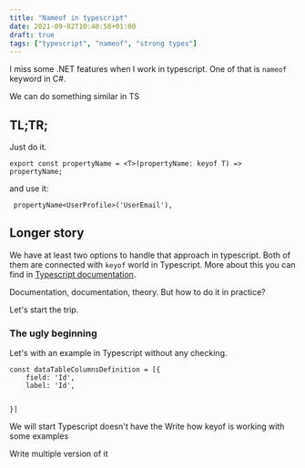 ```yaml
---
title: "Nameof in typescript"
date: 2021-09-02T10:40:58+01:00
draft: true
tags: ["typescript", "nameof", "strong types"]
---
```


I miss some .NET features when I work in typescript. One of that is `nameof` keyword in C#.

We can do something similar in TS
## TL;TR;

Just do it.

```
export const propertyName = <T>(propertyName: keyof T) => propertyName;
```

and use it:
```
 propertyName<UserProfile>('UserEmail'),
```

## Longer story
We have at least two options to handle that approach in typescript. Both of them are connected with `keyof` world in Typescript. More about this you can find in [Typescript documentation](https://www.typescriptlang.org/docs/handbook/2/keyof-types.html). 

Documentation, documentation, theory. But how to do it in practice? 

Let's start the trip.

### The ugly beginning
Let's with an example in Typescript without any checking. 

```
const dataTableColumnsDefinition = [{
    field: 'Id',
    label: 'Id',
    

}]
```

We will start 
Typescript doesn't have the 
Write how keyof is working with some examples

Write multiple version of it